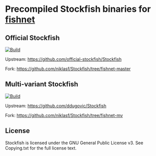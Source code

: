 Precompiled Stockfish binaries for [fishnet](https://github.com/niklasf/fishnet)
================================================================================

Official Stockfish
------------------

[![Build](https://github.com/niklasf/Stockfish/workflows/Build/badge.svg?branch=fishnet-master)](https://github.com/niklasf/Stockfish/actions?query=branch%3Afishnet-master)

Upstream: https://github.com/official-stockfish/Stockfish

Fork: https://github.com/niklasf/Stockfish/tree/fishnet-master

Multi-variant Stockfish
-----------------------

[![Build](https://github.com/niklasf/Stockfish/workflows/Build/badge.svg?branch=fishnet-mv)](https://github.com/niklasf/Stockfish/actions?query=branch%3Afishnet-mv)

Upstream: https://github.com/ddugovic/Stockfish

Fork: https://github.com/niklasf/Stockfish/tree/fishnet-mv

License
-------

Stockfish is licensed under the GNU General Public License v3. See Copying.txt for the full license text.
